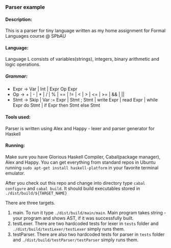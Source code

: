 ### Parser example

#### Description:
This is a parser for tiny language written as my home assignment for Formal Languages course @ SPbAU

#### Language:
Language L consists of variables(strings), integers, binary arithmetic and logic operations.

##### Grammar:  
* Expr -> Var | Int | Expr Op Expr  
* Op -> + | - | * | / | % | == | != | < | > | <= | >= | && | ||
* Stmt -> Skip | Var := Expr | Stmt ; Stmt | write Expr | read Expr | while Expr do Stmt | if Expr then Stmt else Stmt

#### Tools used:
Parser is written using Alex and Happy - lexer and parser generator for Haskell

#### Running:
Make sure you have Glorious Haskell Compiler, Cabal(package manager), Alex and Happy. You can get everything from standard repos in Ubuntu running `sudo apt-get install haskell-platform` in your favorite terminal emulator.

After you check out this repo and change into directory type `cabal configure` and `cabal build`. It should build executables stored in `./dist/build/${TARGET_NAME}`

There are three targets.  
1. main. To run it type `./dist/build/main/main`. Main program takes string - your program and shows AST, if it was successfully built.
2. testLexer. There are two hardcoded tests for lexer in `tests` folder and `./dist/build/testLexer/testLexer` simply runs them.
3. testParser. There are also two hardcoded tests for parser in `tests` folder and `./dist/build/testParser/testParser` simply runs them.
